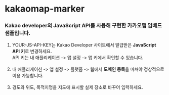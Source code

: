 # kakaomap-marker
### Kakao developer의 JavaScript API를 사용해 구현한 카카오맵 임베드 샘플입니다.

1. YOUR-JS-API-KEY는 Kakao Developer 사이트에서 발급받은 **JavaScript API 키**로 변경하세요. <br/> API 키는 내 애플리케이션 -> 앱 설정 -> 앱 키에서 확인할 수 있습니다.<br/><br/>
2. 내 애플리케이션 -> 앱 설정 -> 플랫폼 -> 웹에서 **도메인 등록**을 마쳐야 정상적으로 이용 가능합니다.<br/><br/>
3. 경도와 위도, 목적지명을 지도에 표시할 실제 장소로 바꾸어 입력하세요.
